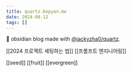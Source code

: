```yaml
---
title: quartz.bepyan.me
date: 2024-08-12
tags: []
---
```

🌱 obsidian blog made with [@jackyzha0/quartz](https://quartz.jzhao.xyz/).

[[2024 프로젝트 세팅하는 법]]
[[프롬프트 엔지니어링]]

[[seed]] [[fruit]] [[evergreen]]
